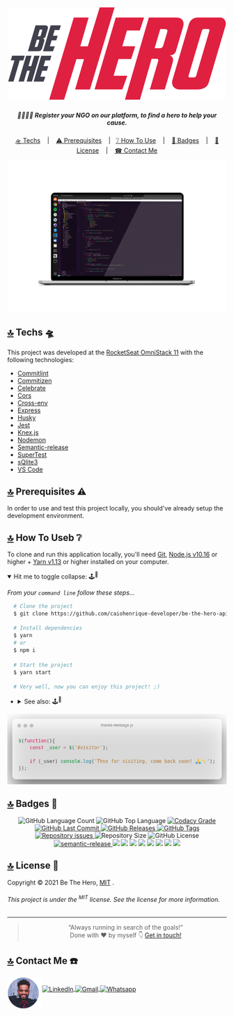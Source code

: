 ### <a name="top"></a>

<h1 align="center">
  <!-- <a href="#"> -->
    <img alt="Be The Hero logotipo" src="src/assets/logo.svg" />
  <!-- </a> -->
</h1>

<h5 align="center">
    🦸‍♀️🦸‍♂️ Register your NGO on our platform, to find a hero to help your cause.
</h5>

<p align="center">
  <a href="#-techs-flying_saucer">🛸 Techs</a>&nbsp;&nbsp;&nbsp;&nbsp;|&nbsp;&nbsp;&nbsp;
  <a href="#-prerequisites-warning">⚠️ Prerequisites</a>&nbsp;&nbsp;&nbsp;&nbsp;|&nbsp;&nbsp;
  <a href="#-how-to-use-grey_question">❔ How To Use</a>&nbsp;&nbsp;&nbsp;&nbsp;|&nbsp;&nbsp;&nbsp;
  <a href="#-badges-bookmark">🔖 Badges</a>&nbsp;&nbsp;&nbsp;&nbsp;|&nbsp;&nbsp;&nbsp;
  <a href="#-license-closed_lock_with_key">🔐 License</a>&nbsp;&nbsp;&nbsp;&nbsp;|&nbsp;&nbsp;&nbsp;
  <a href="#-contact-me-phone">☎ Contact Me</a>
</p>

<p align="center">
  <img alt="Be The Hero mockup image" src="src/assets/mockuper.png" width="800" />
</p>

## [🔝](#top) Techs :flying_saucer:

This project was developed at the [RocketSeat OmniStack 11](https://rocketseat.com.br) with the following technologies:

-  [Commitlint](https://github.com/conventional-changelog/commitlint)
-  [Commitizen](https://github.com/commitizen/cz-cli)
-  [Celebrate](https://github.com/arb/celebrate)
-  [Cors](https://github.com/expressjs/cors)
-  [Cross-env](https://github.com/kentcdodds/cross-env)
-  [Express](https://github.com/expressjs/express)
-  [Husky](https://github.com/typicode/husky)
-  [Jest](https://jestjs.io/)
-  [Knex.js](http://knexjs.org/)
-  [Nodemon](https://nodemon.io/)
-  [Semantic-release](https://semantic-release.gitbook.io/semantic-release/)
-  [SuperTest](https://github.com/visionmedia/supertest)
-  [sQlite3](https://github.com/mapbox/node-sqlite3)
-  [VS Code][vc]

## [🔝](#top) Prerequisites :warning:

In order to use and test this project locally, you should've already setup the development environment.

## [🔝](#top) How To Useb :grey_question:

To clone and run this application locally, you'll need [Git](https://git-scm.com), [Node.js v10.16][nodejs] or higher + [Yarn v1.13][yarn] or higher installed on your computer.

<details open>
  <summary>Hit me to toggle collapse: 🕹️<sup>🤏</sup></summary>

  _From your `command line` follow these steps..._

  ```bash
	# Clone the project
	$ git clone https://github.com/caiohenrique-developer/be-the-hero-api 'BeTheHero API' && cd 'BeTheHero API'

	# Install dependencies
	$ yarn
	# or
	$ npm i

	# Start the project
	$ yarn start

	# Very well, now you can enjoy this project! ;)
  ```

  + <details>
      <summary>See also: 🕹️<sup>🤏</sup></summary>

      #### WEB

      <a href="https://github.com/caiohenrique-developer/be-the-hero-web">
        <img width="350px" alt="BeTheHero front-end repository" src="https://github-readme-stats.vercel.app/api/pin/?username=caiohenrique-developer&repo=be-the-hero-web&theme=dark" />
      </a>

      #### MOB

      <a href="https://github.com/caiohenrique-developer/be-the-hero-mob">
        <img width="350px" alt="BeTheHero app mobile repository" src="https://github-readme-stats.vercel.app/api/pin/?username=caiohenrique-developer&repo=be-the-hero-mob&theme=dark" />
      </a>
    </details>
</details>

<p align="center">
  <img alt="BeTheHero background image" src="src/assets/thanks-message.js.png" width="700" />
</p>

## [🔝](#top) Badges :bookmark:

<p align="center">
  <img alt="GitHub Language Count" src="https://img.shields.io/github/languages/count/caiohenrique-developer/node-deploy">

  <img alt="GitHub Top Language" src="https://img.shields.io/github/languages/top/caiohenrique-developer/node-deploy">

  <a href="https://www.codacy.com/app/caiohenrique-developer/node-deploy?utm_source=github.com&amp;utm_medium=referral&amp;utm_content=caiohenrique-developer/node-deploy&amp;utm_campaign=Badge_Grade">
    <img alt="Codacy Grade" src="https://img.shields.io/codacy/grade/4f87fc059ec846118f2ef2950200b13a.svg">
  </a>

  <a href="https://github.com/caiohenrique-developer/node-deploy/commits/master">
    <img alt="GitHub Last Commit" src="https://img.shields.io/github/last-commit/caiohenrique-developer/node-deploy">
  </a>

  <a href="https://github.com/caiohenrique-developer/node-deploy/releases">
    <img alt="GitHub Releases" src="https://img.shields.io/github/release-date/caiohenrique-developer/node-deploy">
  </a>

  <a href="https://github.com/caiohenrique-developer/node-deploy/tags">
    <img alt="GitHub Tags" src="https://img.shields.io/github/package-json/v/caiohenrique-developer/node-deploy/master">
  </a>

  <a href="https://github.com/caiohenrique-developer/node-deploy/issues">
    <img alt="Repository issues" src="https://img.shields.io/github/issues/caiohenrique-developer/node-deploy">
  </a>

  <img alt="Repository Size" src="https://img.shields.io/github/repo-size/caiohenrique-developer/node-deploy">

  <img alt="GitHub License" src="https://img.shields.io/github/license/caiohenrique-developer/node-deploy">

  <a href="https://github.com/semantic-release/semantic-release">
    <img alt="semantic-release" src="https://img.shields.io/badge/%20%20%F0%9F%93%A6%F0%9F%9A%80-semantic--release-e10079.svg">
  </a>

  <img src="https://img.shields.io/badge/Markdown-000000?style=flat&logo=markdown&logoColor=white"/>

  <img src="https://img.shields.io/badge/Visual_Studio_Code-0078D4?style=flat&logo=visual%20studio%20code&logoColor=white"/>

  <img src="https://img.shields.io/badge/Git-F05032?style=flat&logo=git&logoColor=white"/>

  <img src="https://img.shields.io/badge/npm-CB3837?style=flat&logo=npm&logoColor=white"/>

  <img src="https://img.shields.io/badge/Yarn-2C8EBB?style=flat&logo=yarn&logoColor=white"/>

  <img src="https://img.shields.io/badge/Node.js-43853D?style=flat&logo=node.js&logoColor=white"/>

  <img src="https://img.shields.io/badge/Express.js-000000?style=flat&logo=express&logoColor=white"/>

  <img src="https://img.shields.io/badge/SQLite-07405E?style=flat&logo=sqlite&logoColor=white"/>
</p>

## [🔝](#top) License :closed_lock_with_key:

Copyright © 2021 Be The Hero, [MIT](https://github.com/caiohenrique-developer/be-the-hero-api/blob/master/LICENSE) .
###### _This project is under the <sup>MIT</sup> license. See the license for more information._

---

<blockquote align="center">“Always running in search of the goals!” <br> Done with ♥ by myself 👇 <a href="#-contact-me-phone">Get in touch!</a></blockquote>

## [🔝](#top) Contact Me :phone:

<p align="left">
  <img align="left" alt="Profile Avatar" src="./src/assets/professional.png" width="80" />

  <br>

  <a href="https://www.linkedin.com/in/caio-henrique-024627171">
    <img align="center" alt="LinkedIn" src="https://img.shields.io/badge/Caio%20Henrique-0077B5?logo=linkedin&logoColor=white&style=flat-square" />
  </a>
  <a href="mailto:caiohenrique.developer@gmail.com">
    <img align="center" alt="Gmail" src="https://img.shields.io/badge/caiohenrique.developer@gmail.com-D14836?logo=gmail&logoColor=white&style=flat-square" />
  </a>
  <a href="https://api.whatsapp.com/send?phone=5511943902438&text=Fala%20Caio,%20como%20vai?">
    <img align="center" alt="Whatsapp" src="https://img.shields.io/badge/(11)%2094390%202438-25D366?style=social&logo=whatsapp&logoColor=black" />
  </a>
</p>

[nodejs]: https://nodejs.org/
[yarn]: https://yarnpkg.com/
[vc]: https://code.visualstudio.com/
[vceditconfig]: https://marketplace.visualstudio.com/items?itemName=EditorConfig.EditorConfig
[vceslint]: https://marketplace.visualstudio.com/items?itemName=dbaeumer.vscode-eslint
[vcprettier]: https://prettier.io/